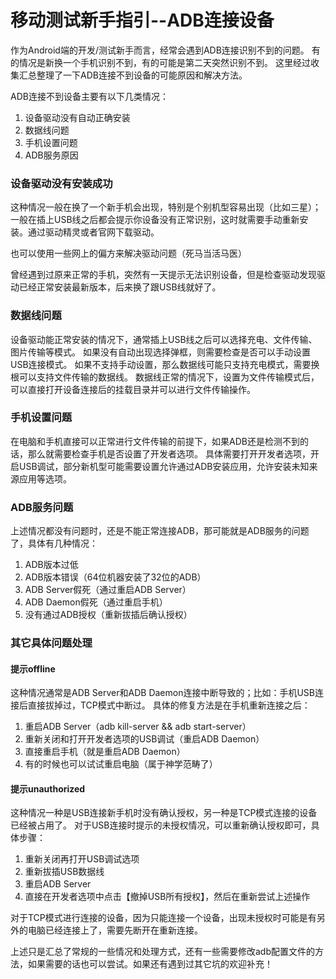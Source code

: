 # 移动测试新手指引--ADB连接设备

作为Android端的开发/测试新手而言，经常会遇到ADB连接识别不到的问题。
有的情况是新换一个手机识别不到，有的可能是第二天突然识别不到。
这里经过收集汇总整理了一下ADB连接不到设备的可能原因和解决方法。

ADB连接不到设备主要有以下几类情况：
1. 设备驱动没有自动正确安装
1. 数据线问题
1. 手机设置问题
1. ADB服务原因

### 设备驱动没有安装成功
这种情况一般在换了一个新手机会出现，特别是个别机型容易出现（比如三星）；
一般在插上USB线之后都会提示你设备没有正常识别，这时就需要手动重新安装。通过驱动精灵或者官网下载驱动。

也可以使用一些网上的偏方来解决驱动问题（死马当活马医）

曾经遇到过原来正常的手机，突然有一天提示无法识别设备，但是检查驱动发现驱动已经正常安装最新版本，后来换了跟USB线就好了。

### 数据线问题
设备驱动能正常安装的情况下，通常插上USB线之后可以选择充电、文件传输、图片传输等模式。
如果没有自动出现选择弹框，则需要检查是否可以手动设置USB连接模式。
如果不支持手动设置，那么数据线可能只支持充电模式，需要换根可以支持文件传输的数据线。
数据线正常的情况下，设置为文件传输模式后，可以直接打开设备连接后的挂载目录并可以进行文件传输操作。

### 手机设置问题
在电脑和手机直接可以正常进行文件传输的前提下，如果ADB还是检测不到的话，那么就需要检查手机是否设置了开发者选项。
具体需要打开开发者选项，开启USB调试，部分新机型可能需要设置允许通过ADB安装应用，允许安装未知来源应用等选项。

### ADB服务问题
上述情况都没有问题时，还是不能正常连接ADB，那可能就是ADB服务的问题了，具体有几种情况：
1. ADB版本过低
1. ADB版本错误（64位机器安装了32位的ADB）
1. ADB Server假死（通过重启ADB Server）
1. ADB Daemon假死（通过重启手机）
1. 没有通过ADB授权（重新拔插后确认授权）

### 其它具体问题处理
#### 提示offline
这种情况通常是ADB Server和ADB Daemon连接中断导致的；比如：手机USB连接后直接拔掉过，TCP模式中断过。
具体的修复方法是在手机重新连接之后：
1. 重启ADB Server（adb kill-server && adb start-server）
1. 重新关闭和打开开发者选项的USB调试（重启ADB Daemon）
1. 直接重启手机（就是重启ADB Daemon）
1. 有的时候也可以试试重启电脑（属于神学范畴了）

#### 提示unauthorized
这种情况一种是USB连接新手机时没有确认授权，另一种是TCP模式连接的设备已经被占用了。
对于USB连接时提示的未授权情况，可以重新确认授权即可，具体步骤：
1. 重新关闭再打开USB调试选项
1. 重新拔插USB数据线
1. 重启ADB Server
1. 直接在开发者选项中点击【撤掉USB所有授权】，然后在重新尝试上述操作

对于TCP模式进行连接的设备，因为只能连接一个设备，出现未授权时可能是有另外的电脑已经连接上了，需要先断开在重新连接。

上述只是汇总了常规的一些情况和处理方式，还有一些需要修改adb配置文件的方法，如果需要的话也可以尝试。如果还有遇到过其它坑的欢迎补充！